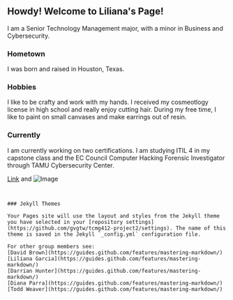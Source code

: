 ## Howdy! Welcome to Liliana's Page!
I am a Senior Technology Management major, with a minor in Business and Cybersecurity. 

### Hometown
I was born and raised in Houston, Texas. 




### Hobbies
I like to be crafty and work with my hands. I received my cosmeotlogy license in high school and really enjoy cutting hair.
During my free time, I like to paint on small canvases and make earrings out of resin. 


### Currently
I am currently working on two certifications.
I am studying ITIL 4 in my capstone class and the EC Council Computer Hacking Forensic Investigator through TAMU Cybersecurity Center. 






[Link](url) and ![Image](src)
```


### Jekyll Themes

Your Pages site will use the layout and styles from the Jekyll theme you have selected in your [repository settings](https://github.com/gvgtw/tcmg412-project2/settings). The name of this theme is saved in the Jekyll `_config.yml` configuration file.

For other group members see:
[David Brown](https://guides.github.com/features/mastering-markdown/)
[Liliana Garcia](https://guides.github.com/features/mastering-markdown/)
[Darrian Hunter](https://guides.github.com/features/mastering-markdown/)
[Diana Parra](https://guides.github.com/features/mastering-markdown/)
[Todd Weaver](https://guides.github.com/features/mastering-markdown/)
